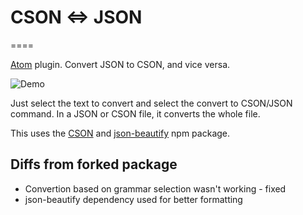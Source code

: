 # CSON <=> JSON
====

[Atom](http://atom.io/) plugin. Convert JSON to CSON, and vice versa.

![Demo](http://i.imgur.com/iXbypux.gif)

Just select the text to convert and select the convert to CSON/JSON command. In a JSON or CSON file, it converts the whole file.

This uses the [CSON](https://www.npmjs.com/package/cson) and [json-beautify](https://www.npmjs.com/package/json-beautify) npm package.

## Diffs from forked package

- Convertion based on grammar selection wasn't working - fixed
- json-beautify dependency used for better formatting
